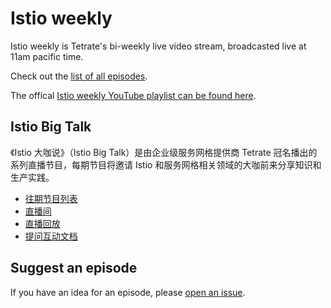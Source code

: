 # Istio weekly

Istio weekly is Tetrate's bi-weekly live video stream, broadcasted live at 11am pacific time.

Check out the [list of all episodes](playlist.md).

The offical [Istio weekly YouTube playlist can be found here](https://www.youtube.com/playlist?list=PLm51GPKRAmTnMzTf9N95w_yXo7izg80Jc).

## Istio Big Talk

《Istio 大咖说》（Istio Big Talk）是由企业级服务网格提供商 Tetrate 冠名播出的系列直播节目，每期节目将邀请 Istio 和服务网格相关领域的大咖前来分享知识和生产实践。

- [往期节目列表](istio-big-talk/playlist.md)
- [直播间](https://live.bilibili.com/23095515)
- [直播回放](https://space.bilibili.com/1698576814)
- [提问互动文档](https://docs.qq.com/doc/DRUZSbHVkck9Wc0V4)

## Suggest an episode

If you have an idea for an episode, please [open an issue](https://github.com/tetratelabs/istio-weekly/issues/new).
